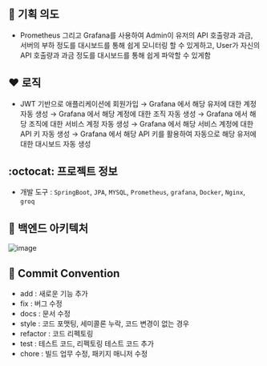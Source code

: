 ## :pushpin: 기획 의도
- Prometheus 그리고 Grafana를 사용하여 Admin이 유저의 API 호출량과 과금, 서버의 부하 정도를 대시보드를 통해 쉽게 모니터링 할 수 있게하고,  User가 자신의 API 호출량과 과금 정도를 대시보드를 통해 쉽게 파악할 수 있게함


## :heart: 로직
- JWT 기반으로 애플리케이션에 회원가입 &rarr; Grafana 에서 해당 유저에 대한 계정 자동 생성 &rarr; Grafana 에서 해당 계정에 대한 조직 자동 생성  &rarr; Grafana 에서 해당 조직에 대한 서비스 계정 자동 생성  &rarr; Grafana 에서 해당 서비스 계정에 대한 API 키 자동 생성  &rarr; Grafana 에서 해당 API 키를 활용하여 자동으로 해당 유저에 대한 대시보드 자동 생성
  
  
## :octocat: 프로젝트 정보
- 개발 도구 : `SpringBoot`, `JPA`, `MYSQL`, `Prometheus`, `grafana`, `Docker`, `Nginx`, `groq`


## :hammer: 백엔드 아키텍처
![image](https://github.com/user-attachments/assets/7eb5a179-1dd3-4860-b5f2-78fa834c480c)



## :construction: Commit Convention
- add : 새로운 기능 추가
- fix : 버그 수정
- docs : 문서 수정
- style : 코드 포맷팅, 세미콜론 누락, 코드 변경이 없는 경우
- refactor : 코드 리펙토링
- test : 테스트 코드, 리펙토링 테스트 코드 추가
- chore : 빌드 업무 수정, 패키지 매니저 수정



